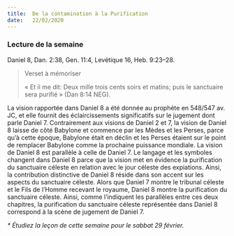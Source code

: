 ```yaml
---
title:  De la contamination à la Purification
date:   22/02/2020
---
```


### Lecture de la semaine

Daniel 8, Dan. 2:38, Gen. 11:4, Levétique 16, Heb. 9:23–28.

> <p>Verset à mémoriser</p>
> « Et il me dit: Deux mille trois cents soirs et matins; puis le sanctuaire sera purifié » (Dan 8:14 NEG).

La vision rapportée dans Daniel 8 a été donnée au prophète en 548/547 av. JC, et elle fournit des éclaircissements significatifs sur le jugement dont parle Daniel 7. Contrairement aux visions de Daniel 2 et 7, la vision de Daniel 8 laisse de côté Babylone et commence par les Mèdes et les Perses, parce qu’à cette époque, Babylone était en déclin et les Perses étaient sur le point de remplacer Babylone comme la prochaine puissance mondiale. La vision de Daniel 8 est parallèle à celle de Daniel 7. Le langage et les symboles changent dans Daniel 8 parce que la vision met en évidence la purification du sanctuaire céleste en relation avec le jour céleste des expiations. Ainsi, la contribution distinctive de Daniel 8 réside dans son accent sur les aspects du sanctuaire céleste. Alors que Daniel 7 montre le tribunal céleste et le Fils de l’Homme recevant le royaume, Daniel 8 montre la purification du sanctuaire céleste. Ainsi, comme l’indiquent les parallèles entre ces deux chapitres, la purification du sanctuaire céleste représentée dans Daniel 8 correspond à la scène de jugement de Daniel 7.

_* Étudiez la leçon de cette semaine pour le sabbat 29 février._
